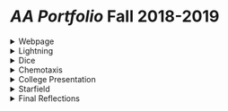 # *AA Portfolio* Fall 2018-2019

<details>
 <summary>Webpage</summary>
 <p>
  
  <a href="https://bharatha21.github.io/WebPageAashish/WebTest/Vacations.html">Vacations<br></a>
   
 
 <p>
 When I look back on my WebPage, it is really cool to see how I was able to display my cool photos from all 
        the vacations I have been on, on to a web page. This was a big step for my understanding on how much I can 
        do with java and html. It also made me realize how much I am capable of doing much more.
</p>
</p>
</details>    
 
  
  
 <details>
 <summary>Lightning</summary>
 <p>
  
  <a href="https://bharatha21.github.io/lightning2/">Rattatouile<br></a>
 
 <p>
Looking back on my Lightnig project, I remember how difficult it was to actually get the Lightning to appear
        on the screen. It was during this project that I became really comfortable asking for help when I was on the
        struggle bus. The project itself turned out good, although I might have to recheck my color schemes.
</p>
</p>
</details>     
     
     
     
     
 <details>
 <summary>Dice</summary>
 <p>
  
  <a href="https://bharatha21.github.io/dice3/">(D)Ice on My Wrist<br></a>
 
 <p>
Dice was one of my favorite projects we did all Tri, not only did I have fun while doing it but I figured it 
        out early and was able to tinker and make it better.
</p>
 </p> 
</details>


 <details>
 <summary>Chemotaxis</summary>
 <p>
  <a href="https://bharatha21.github.io/chemotaxis4/">Mint Oreos<nr></a>
 <p>
   <a href="https://bharatha21.github.io/PracticeChemo/">Modern Art<br></a>
 </p>
 <p>
 Chemotaxis was rough. It was really funny how I got my project, at first I created a bunch of circle objects
 and played around with the randomizer(which crated Modern Art) and then I just messed around with it more to get my final result. I can   still make it better, but I like where I ended.  
</p>
 </p>
</details> 


 
<details>
 <summary>College Presentation</summary>
 <p>
  
  <a href="https://docs.google.com/presentation/d/1dwFqulrfwr6D_06PPsU23uqHluj66n033EemwrsieE0/edit?usp=sharing">Purdue Pete<br></a>
 <p>
 I really liked the college presentation project. It was cool to do research on colleges and learn more specifclly the comp sci department. It was also a really different expirence actually calling a proffessor, it's something I have never done before, but I am glad I did it.
</p>
 </p>
 </details>
 
 
 <details>
  <summary>Starfield</summary>
 <p> 
  <a href="https://bharatha21.github.io/starfield5/">Starfield<br></a>
 <p>
 Starfield was really fun, although it was difficult and confusing, I still had a good time doing it. I ended up doing an American themed project. The most difficult part was getting the ineritance and interface to work.  
</p>
    
 </p>
</details>




 
 <details>
 <summary> Final Reflections </summary>
 <p>
 1. My total reflection of the trimester is I had a really good time. My favorite part of this tri was how Dr.R gave us the freedom to do what we wanted with our code. I really l;iked it because it gave us an opportunity to make our code our own. In Starfield, I copied code from a processing database and I realised how it works in my code, but it taught me nothing. I learned that even though I may find myself on the struggle bus more times than not, it is the only way I will get better. With that aside, here is my toughest code from the tri. 
 </p>
 <p>
```Java
 for(int i =10;i<=560;i+=55){
    for (int j = 10;j<=560;j+=55){
    die = new Die(i,j);
     int dice=(int)(Math.random()*6)+1;
     count += dice;
  die.show(dice); 
 </p>
 <p>
 2. This isn't the toughest code that I can do, but this specific code was tough for me at the beginning of the Tri. This is because I was still getting back into the groove of coding, and refreshing my mind on for loops and the random method. It took me a while to get a handle of dice but using the internet, peers, and Dr. R really helped me get through the struggle. 
 </p.

</details>
  
